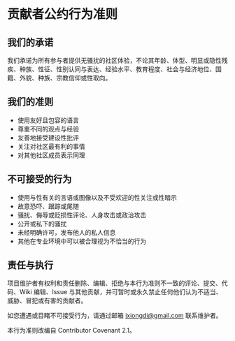 # 贡献者公约行为准则

## 我们的承诺
我们承诺为所有参与者提供无骚扰的社区体验，不论其年龄、体型、明显或隐性残疾、种族、性征、性别认同与表达、经验水平、教育程度、社会与经济地位、国籍、外貌、种族、宗教信仰或性取向。

## 我们的准则
- 使用友好且包容的语言
- 尊重不同的观点与经验
- 友善地接受建设性批评
- 关注对社区最有利的事情
- 对其他社区成员表示同理

## 不可接受的行为
- 使用与性有关的言语或图像以及不受欢迎的性关注或性暗示
- 故意恐吓、跟踪或尾随
- 骚扰、侮辱或贬损性评论、人身攻击或政治攻击
- 公开或私下的骚扰
- 未经明确许可，发布他人的私人信息
- 其他在专业环境中可以被合理视为不恰当的行为

## 责任与执行
项目维护者有权利和责任删除、编辑、拒绝与本行为准则不一致的评论、提交、代码、Wiki 编辑、Issue 与其他贡献，并可暂时或永久禁止任何他们认为不适当、威胁、冒犯或有害的贡献者。

如您遭遇或目睹不可接受行为，请通过邮箱 ixiongdi@gmail.com 联系维护者。

本行为准则改编自 Contributor Covenant 2.1。
